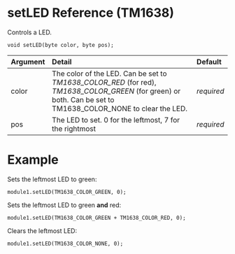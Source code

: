 # setLED Reference (TM1638) #

Controls a LED.

```
void setLED(byte color, byte pos);
```

| Argument | Detail | Default |
|:---------|:-------|:--------|
| color    | The color of the LED. Can be set to _TM1638\_COLOR\_RED_ (for red), _TM1638\_COLOR\_GREEN_ (for green) or both. Can be set to TM1638\_COLOR\_NONE to clear the LED. | _required_ |
| pos      | The LED to set. 0 for the leftmost, 7 for the rightmost	 | _required_ |

# Example #

Sets the leftmost LED to green:
```
module1.setLED(TM1638_COLOR_GREEN, 0);
```


Sets the leftmost LED to green **and** red:
```
module1.setLED(TM1638_COLOR_GREEN + TM1638_COLOR_RED, 0);
```



Clears the leftmost LED:
```
module1.setLED(TM1638_COLOR_NONE, 0);
```